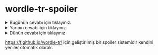 # wordle-tr-spoiler

<details>
  <summary>Bugünün cevabı için tıklayınız.</summary>
  <br>
    <b> cevaz </b>
</details>

<details>
  <summary>Yarının cevabı için tıklayınız</summary>
  <br>
   <b> hüzme </b>
</details>

<details>
  <summary>Dünün cevabı için tıklayınız </summary>
  <br>
  <b> halim </b>
</details>

https://f.github.io/wordle-tr/ için geliştirilmiş bir spoiler sistemidir kendini yeniler otomatik olarak.

